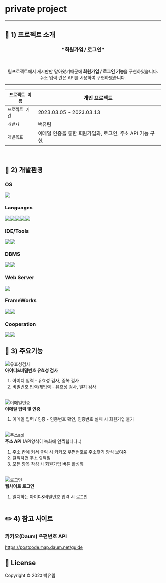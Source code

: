 # private project

---

## :page_with_curl: 1) 프로젝트 소개
<h3 align="center">"회원가입 / 로그인"</h3>
<br>
<p align="center">
팀프로젝트에서 게시판만 맡아왔기때문에 <b>회원가입 / 로그인 기능</b>을 구현하였습니다.<br>
주소 입력 란은 API를 사용하여 구현하였습니다.<br>
</p>

***

| `프로젝트 이름` | 개인 프로젝트 |
| ------------ | -------------------------------------------------- |
| `프로젝트 기간` | 2023.03.05 ~ 2023.03.13 |
| `개발자` | 박유림 |
| `개발목표` | 이메일 인증을 통한 회원가입과, 로그인, 주소 API 기능 구현. |
<br>


## :wrench: 2) 개발환경
### OS
<img src="https://img.shields.io/badge/window10-1572B6?style=for-the-badge&logo=windows&logoColor=white">

### Languages
<img src="https://img.shields.io/badge/java-007396?style=for-the-badge&logo=java&logoColor=white"><img src="https://img.shields.io/badge/HTML5-E34F26?style=for-the-badge&logo=HTML5&logoColor=white"><img src="https://img.shields.io/badge/CSS3-1572B6?style=for-the-badge&logo=CSS3&logoColor=white"><img src="https://img.shields.io/badge/JavaScript-F7DF1E?style=for-the-badge&logo=JavaScript&logoColor=white"><img src="https://img.shields.io/badge/jQuery-0769AD?style=for-the-badge&logo=jQuery&logoColor=white">

### IDE/Tools
<img src="https://img.shields.io/badge/Visual Studio-5C2D91?style=for-the-badge&logo=Visual Studio&logoColor=white"><img src="https://img.shields.io/badge/STS-6DB33F?style=for-the-badge&logo=Spring&logoColor=white">

### DBMS
<img src="https://img.shields.io/badge/Oracle-F80000?style=for-the-badge&logo=Oracle&logoColor=white"><img src="https://img.shields.io/badge/SqlDeveloper-gray?style=for-the-badge&logo=SqlDeveloper&logoColor=white">

### Web Server
<img src="https://img.shields.io/badge/Apache Tomcat-F8DC75?style=for-the-badge&logo=Apache Tomcat&logoColor=white">

### FrameWorks
<img src="https://img.shields.io/badge/Spring-6DB33F?style=for-the-badge&logo=Spring&logoColor=white"><img src="https://img.shields.io/badge/Bootstrap-7952B3?style=for-the-badge&logo=Bootstrap&logoColor=white">

### Cooperation
<img src="https://img.shields.io/badge/github-181717?style=for-the-badge&logo=github&logoColor=white"><img src="https://img.shields.io/badge/git-F05032?style=for-the-badge&logo=git&logoColor=white">
<br>


## 🤔 3) 주요기능

![유효성검사](https://user-images.githubusercontent.com/121650385/224617741-aeea9a84-fa4d-42db-8001-b7d9e786793e.gif)
<br>
<b>아이디&비밀번호 유효성 검사</b>

1. 아이디 입력 - 유효성 검사, 중복 검사
2. 비밀번호 입력/재입력 - 유효성 검사, 일치 검사
<br><br>


![이메일인증](https://user-images.githubusercontent.com/121650385/224619292-bb01b837-cd74-4905-bc17-2c6930813bf1.gif)
<br>
<b>이메일 입력 및 인증</b>
1. 이메일 입력 / 인증 - 인증번호 확인, 인증번호 실패 시 회원가입 불가
<br><br>


![주소api](https://user-images.githubusercontent.com/121650385/224617782-a6b913a9-ee9d-4aeb-a8f0-0244000bbb1a.gif)
<br>
<b>주소 API</b>
(API양식이 녹화에 안찍힙니다..)
1. 주소 칸에 커서 클릭 시 카카오 우편번호로 주소찾기 양식 보여줌
2. 클릭하면 주소 입력됨
3. 모든 항목 작성 시 회원가입 버튼 활성화
<br><br>


![로그인](https://user-images.githubusercontent.com/121650385/224617727-a3270aa5-0734-442a-8f3a-004a7e066660.gif)
<br>
<b>웹사이트 로그인</b>
1. 일치하는 아이디&비밀번호 입력 시 로그인
<br><br>



## :pencil2: 4) 참고 사이트
### 카카오(Daum) 우편번호 API
https://postcode.map.daum.net/guide


## 📝 License

Copyright © 2023  박유림 <br>
